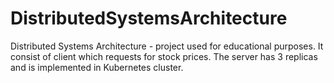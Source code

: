 # DistributedSystemsArchitecture

Distributed Systems Architecture - project used for educational purposes. It consist of client which requests for stock prices. The server has 3 replicas and is implemented in Kubernetes cluster.
